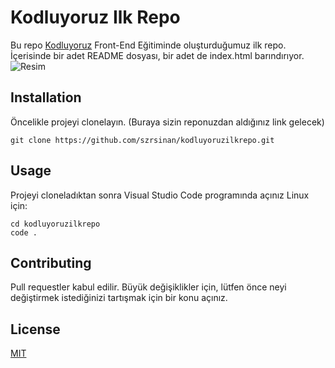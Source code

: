 # Kodluyoruz Ilk Repo
Bu repo [Kodluyoruz](https://www.kodluyoruz.org) Front-End Eğitiminde oluşturduğumuz ilk repo. İçerisinde bir adet README dosyası, bir adet de index.html barındırıyor.
![Resim](https://im.ezgif.com/tmp/ezgif-1-ac027653b1.webp)

## Installation
Öncelikle projeyi clonelayın. (Buraya sizin reponuzdan aldığınız link gelecek)

    git clone https://github.com/szrsinan/kodluyoruzilkrepo.git

## Usage
Projeyi cloneladıktan sonra Visual Studio Code programında açınız
Linux için:

    cd kodluyoruzilkrepo
    code .

## Contributing
Pull requestler kabul edilir. Büyük değişiklikler için, lütfen önce neyi değiştirmek istediğinizi tartışmak için bir konu açınız. 

## License
[MIT](choosealicense.com/licenses/mit/)



